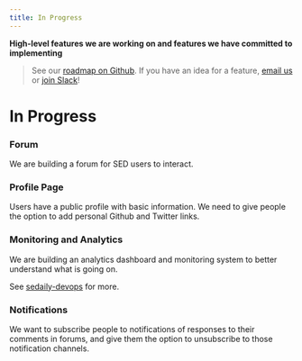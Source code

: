 ```yaml
---
title: In Progress
---
```


**High-level features we are working on and features we have committed to implementing**

> See our [roadmap on Github](https://github.com/SoftwareEngineeringDaily/softwareengineeringdaily.github.io/projects/1). If you have an idea for a feature, [email us](mailto:ideas@softwareengineeringdaily.com) or [join Slack](http://softwaredaily.herokuapp.com/)!

# **In Progress** #

### Forum ###

We are building a forum for SED users to interact.

### Profile Page ###

Users have a public profile with basic information. We need to give people the option to add personal Github and Twitter links.

### Monitoring and Analytics ###

We are building an analytics dashboard and monitoring system to better understand what is going on.

See [sedaily-devops](https://github.com/SoftwareEngineeringDaily/sedaily-devops) for more.

### Notifications ###

We want to subscribe people to notifications of responses to their comments in forums, and give them the option to unsubscribe to those notification channels.
